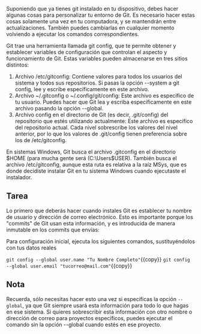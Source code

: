 Suponiendo que ya tienes git instalado en tu dispositivo, debes hacer algunas cosas para personalizar tu entorno
de Git. Es necesario hacer estas cosas solamente una vez en tu computadora, y se mantendrán entre
actualizaciones. También puedes cambiarlas en cualquier momento volviendo a ejecutar los
comandos correspondientes.

Git trae una herramienta llamada git config, que te permite obtener y establecer variables de
configuración que controlan el aspecto y funcionamiento de Git. Estas variables pueden
almacenarse en tres sitios distintos:

1. Archivo /etc/gitconfig: Contiene valores para todos los usuarios del sistema y todos sus
repositorios. Si pasas la opción --system a git config, lee y escribe específicamente en este
archivo.
2. Archivo ~/.gitconfig o ~/.config/git/config: Este archivo es específico de tu usuario. Puedes
hacer que Git lea y escriba específicamente en este archivo pasando la opción --global.
3. Archivo config en el directorio de Git (es decir, .git/config) del repositorio que estés utilizando
actualmente: Este archivo es específico del repositorio actual.
Cada nivel sobrescribe los valores del nivel anterior, por lo que los valores de .git/config tienen
preferencia sobre los de /etc/gitconfig.

En sistemas Windows, Git busca el archivo .gitconfig en el directorio $HOME (para mucha gente será
(C:\Users\$USER). También busca el archivo /etc/gitconfig, aunque esta ruta es relativa a la raíz
MSys, que es donde decidiste instalar Git en tu sistema Windows cuando ejecutaste el instalador.

## Tarea

Lo primero que deberás hacer cuando instales Git es establecer tu nombre de usuario y dirección
de correo electrónico. Esto es importante porque los "commits" de Git usan esta información, y es
introducida de manera inmutable en los commits que envías:

Para configuración inicial, ejecuta los siguientes comandos, sustituyéndolos con tus datos reales

`git config --global user.name "Tu Nombre Completo"`{{copy}}
`git config --global user.email "tucorreo@mail.com"`{{copy}}

## Nota

Recuerda, sólo necesitas hacer esto una vez si especificas la opción `--global`, ya que Git siempre
usará esta información para todo lo que hagas en ese sistema. Si quieres sobrescribir esta
información con otro nombre o dirección de correo para proyectos específicos, puedes ejecutar el
comando sin la opción --global cuando estés en ese proyecto.